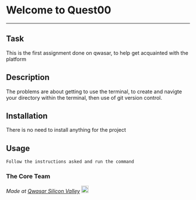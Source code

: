 # Welcome to Quest00
***

## Task
This is the first assignment done on qwasar, to help get acquainted with the platform

## Description
The problems are about getting to use the terminal, to create and navigte your directory within the terminal, then use of git version control.

## Installation
There is no need to install anything for the project

## Usage
```
Follow the instructions asked and run the command
```

### The Core Team


<span><i>Made at <a href='https://qwasar.io'>Qwasar Silicon Valley</a></i></span>
<span><img alt='Qwasar Silicon Valley Logo' src='https://storage.googleapis.com/qwasar-public/qwasar-logo_50x50.png' width='20px'></span>
